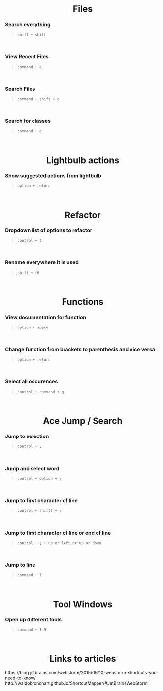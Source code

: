 <center>

# Files

</center>

### Search everything
> `shift + shift`

<br>

### View Recent Files
> `command + e`

<br>

### Search Files
> `command + shift + o`

<br>

### Search for classes
> `command + o`

<br>

<center>

# Lightbulb actions

</center>

### Show suggested actions from lightbulb
> `option + return`

<br>

<center>

# Refactor

</center>

### Dropdown list of options to refactor
> `control + t`

<br>

### Rename everywhere it is used
> `shift + f6`

<br>

<center>

# Functions

</center>

### View documentation for function
> `option + space`

<br>

### Change function from brackets to parenthesis and vice versa 
> `option + return`

<br>

### Select all occurences
> `control + command + g`

<br>


<center>

# Ace Jump / Search

</center>

### Jump to selection
> `control + ;`

<br>

### Jump and select word
> `control + option + ;`

<br>

### Jump to first character of line
> `control + shiftf + ;`

<br>


### Jump to first character of line or end of line
> `control + ; + up or left or up or down`

<br>

### Jump to line
> `command + l`

<br>

<center>

# Tool Windows

</center>

### Open up different tools
> `command + 1-9`

<br>

<center>

# Links to articles

</center>
https://blog.jetbrains.com/webstorm/2015/06/10-webstorm-shortcuts-you-need-to-know/
http://waldobronchart.github.io/ShortcutMapper/#JetBrainsWebStorm
